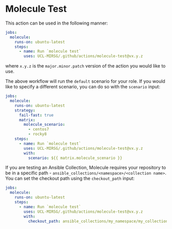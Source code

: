 # Molecule Test

This action can be used in the following manner:

```yaml
jobs:
  molecule:
    runs-on: ubuntu-latest
    steps:
      - name: Run `molecule test`
        uses: UCL-MIRSG/.github/actions/molecule-test@vx.y.z
```

where `x.y.z` is the `major.minor.patch` version of the action you would like to use.

The above workflow will run the `default` scenario for your role. If you would like to
specify a different scenario, you can do so with the `scenario` input:

```yaml
jobs:
  molecule:
    runs-on: ubuntu-latest
    strategy:
      fail-fast: true
      matrix:
        molecule_scenario:
          - centos7
          - rocky8
    steps:
      - name: Run `molecule test`
        uses: UCL-MIRSG/.github/actions/molecule-test@vx.y.z
        with:
          scenario: ${{ matrix.molecule_scenario }}
```

If you are testing an Ansible Collection, Molecule requires your repository to be in a specific
path - `ansible_collections/<namespace>/<collection name>`. You can set the checkout path
using the `checkout_path` input:

```yaml
jobs:
  molecule:
    runs-on: ubuntu-latest
    steps:
      - name: Run `molecule test`
        uses: UCL-MIRSG/.github/actions/molecule-test@vx.y.z
        with:
          checkout_path: ansible_collections/my_namespace/my_collection
```
